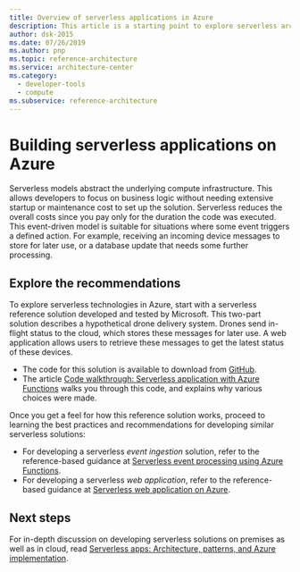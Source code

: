 ```yaml
---
title: Overview of serverless applications in Azure
description: This article is a starting point to explore serverless architectures in Azure. 
author: dsk-2015
ms.date: 07/26/2019
ms.author: pnp
ms.topic: reference-architecture
ms.service: architecture-center
ms.category:
  - developer-tools
  - compute
ms.subservice: reference-architecture
---
```


# Building serverless applications on Azure

Serverless models abstract the underlying compute infrastructure. This allows developers to focus on business logic without needing extensive startup or maintenance cost to set up the solution. Serverless reduces the overall costs since you pay only for the duration the code was executed. This event-driven model is suitable for situations where some event triggers a defined action. For example, receiving an incoming device messages to store for later use, or a database update that needs some further processing.

## Explore the recommendations

To explore serverless technologies in Azure, start with a serverless reference solution developed and tested by Microsoft. This two-part solution describes a hypothetical drone delivery system. Drones send in-flight status to the cloud, which stores these messages for later use. A web application allows users to retrieve these messages to get the latest status of these devices.

- The code for this solution is available to download from [GitHub](https://github.com/mspnp/serverless-reference-implementation/tree/v0.1.0).
- The article [Code walkthrough: Serverless application with Azure Functions](./code.md) walks you through this code, and explains why various choices were made.  

Once you get a feel for how this reference solution works, proceed to learning the best practices and recommendations for developing similar serverless solutions:

- For developing a serverless *event ingestion* solution, refer to the reference-based guidance at [Serverless event processing using Azure Functions](../reference-architectures/serverless/event-processing.md).
- For developing a serverless *web application*, refer to the reference-based guidance at [Serverless web application on Azure](../reference-architectures/serverless/web-app.md).

## Next steps

For in-depth discussion on developing serverless solutions on premises as well as in cloud, read [Serverless apps: Architecture, patterns, and Azure implementation](https://docs.microsoft.com/dotnet/standard/serverless-architecture).
